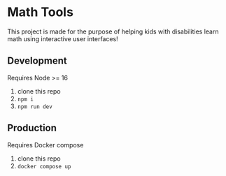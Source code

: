 # Math Tools

This project is made for the purpose of helping kids with disabilities learn math using interactive user interfaces!

## Development

Requires Node >= 16

1. clone this repo
2. `npm i`
3. `npm run dev`

## Production

Requires Docker compose

1. clone this repo
2. `docker compose up`